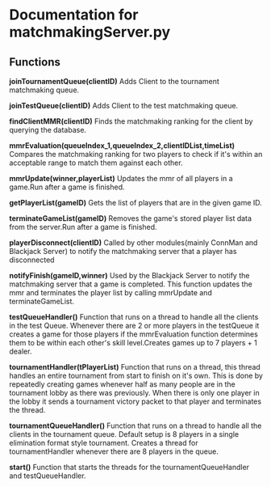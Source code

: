 # Documentation for matchmakingServer.py

## Functions
**joinTournamentQueue(clientID)**
Adds Client to the tournament matchmaking queue.

**joinTestQueue(clientID)**
Adds Client to the test matchmaking queue.

**findClientMMR(clientID)**
Finds the matchmaking ranking for the client by querying the database.

**mmrEvaluation(queueIndex_1,queueIndex_2,clientIDList,timeList)**
Compares the matchmaking ranking for two players to check if it's within an acceptable range to match them against each other.

**mmrUpdate(winner,playerList)**
Updates the mmr of all players in a game.Run after a game is finished.

**getPlayerList(gameID)**
Gets the list of players that are in the given game ID.

**terminateGameList(gameID)**
Removes the game's stored player list data from the server.Run after a game is finished.

**playerDisconnect(clientID)**
Called by other modules(mainly ConnMan and Blackjack Server) to notify the matchmaking server that a player has disconnected

**notifyFinish(gameID,winner)**
Used by the Blackjack Server to notify the matchmaking server that a game is completed. This function updates the mmr and terminates the player list by calling mmrUpdate and terminateGameList.

**testQueueHandler()**
Function that runs on a thread to handle all the clients in the test Queue. Whenever there are 2 or more players in the testQueue it creates a game for those players if the mmrEvaluation function determines them to be within each other's skill level.Creates games up to 7 players + 1 dealer.

**tournamentHandler(tPlayerList)**
Function that runs on a thread, this thread handles an entire tournament from start to finish on it's own. 
This is done by repeatedly creating games whenever half as many people are in the tournament lobby as there was previously. When there is only one player in the lobby it sends a tournament victory packet to that player and terminates the thread. 

**tournamentQueueHandler()**
Function that runs on a thread to handle all the clients in the tournament queue. Default setup is 8 players in a single elimination format style tournament. Creates a thread for tournamentHandler whenever there are  8 players in the queue.

**start()**
Function that starts the threads for the tournamentQueueHandler and testQueueHandler.
